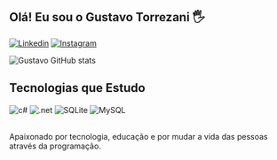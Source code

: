 ## Olá! Eu sou o Gustavo Torrezani 🖐️

[![Linkedin](https://img.shields.io/badge/LinkedIn-0077B5?style=for-the-badge&logo=linkedin&logoColor=white)](https://www.linkedin.com/in/gustavo-torrezani/)
[![Instagram](https://img.shields.io/badge/Instagram-E4405F?style=for-the-badge&logo=instagram&logoColor=white)](https://www.instagram.com/gustavo_torrezani_/)

![Gustavo GitHub stats](https://github-readme-stats.vercel.app/api?username=gustavotorrezan1&show_icons=true&theme=tokyonight&count_private=true)

## Tecnologias que Estudo 

<div style="display: inline_block">
  <img align="center" alt="c#" src="https://img.shields.io/badge/C%23-239120?style=for-the-badge&logo=c-sharp&logoColor=white" />
  <img align="center" alt=".net" src="https://img.shields.io/badge/.NET-5C2D91?style=for-the-badge&logo=.net&logoColor=white" />
  <img align="center" alt="SQLite" src= "https://img.shields.io/badge/SQLite-07405E?style=for-the-badge&logo=sqlite&logoColor=white" />
  <img align="center" alt="MySQL" src=" https://img.shields.io/badge/MySQL-00000F?style=for-the-badge&logo=mysql&logoColor=white" />

  	
</div><br/>

Apaixonado por tecnologia, educação e por mudar a vida das pessoas através da programação.
